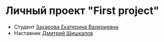 # Личный проект "First project"

* Студент [Захарова Екатерина Валериевна](http://t.me/@ZKatrin)
* Наставник [Дмитрий Шишкалов](http://t.me/@Dmitry_Sh64)

